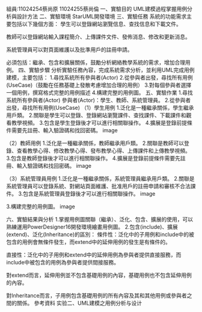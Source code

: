 組員:11024254蔡尚原 11024255蔡尚倫
一、實驗目的
UML建模過程掌握用例分析與設計方法
二、實驗環境
StarUML開發環境
三、實驗任務
系統的功能需求主要包括以下幾個方面：
學生可以登錄網站瀏覽信息、查找信息和下載文件。

教師可以登錄網站輸入課程簡介、上傳課件文件、發佈消息、修改和更新消息。

系統管理員可以對頁面維護以及批準用戶的註冊申請。

必須包括：繼承、包含和擴展關係，鼓勵分析網絡教學系統的需求，增加合理用例。
四、實驗步驟
分析實驗任務內容，完成系統需求分析，並利用UML完成用例建模，主要包括：
1.尋找系統所有參與者(Actor)
2.從參與者出發，尋找所有用例(UseCase)（鼓勵在任務基礎上發散考慮增加合理的用例）
3.對每個參與者選擇一個用例，撰寫格式完整的用例描述
4.構建完整的用例圖。
五、實驗作業
1.尋找系統所有參與者(Actor)
參與者(Actor)：學生、教師、系統管理員。
2.從參與者出發，尋找所有用例(UseCase)
（1）學生用例
1.泛化是一種繼承關係，學生繼承用戶類。
2.關聯是學生可以登錄、登錄網站瀏覽課件、查找課件、下載課件和觀看教學視頻。
3.包含是學生登錄後才可以進行相關聯操作。
4.擴展是登錄前提條件需要先註冊、輸入驗證碼和找回密碼。
image

（2）教師用例
1.泛化是一種繼承關係，教師繼承用戶類。
2.關聯是教師可以登錄、查看教學心得、修改教學心得、發布教學心得、上傳課件和上傳教學視頻。
3.包含是教師登錄後才可以進行相關聯操作。
4.擴展是登錄前提條件需要先註冊、輸入驗證碼和找回密碼。
image

（3）系統管理員用例
1.泛化是一種繼承關係，系統管理員繼承用戶類。
2.關聯是系統管理員可以登錄系統、對網站頁面維護、批准用戶的註冊申請和審核不合法課件。
3.包含是系統管理員登錄後才可以進行相關聯操作。
image

3.構建完整的用例圖。
image

六、實驗結果與分析
1.掌握用例圖關聯（繼承）、泛化、包含、擴展的使用，可以熟練運用PowerDesigner16開發環境繪畫用例圖。
2.包含(include)、擴展(extend)、泛化(Inheritance)的區別：
條件性：泛化中的子用例和include中的被包含的用例會無條件發生，而extend中的延伸用例的發生是有條件的。

直接性：泛化中的子用例和extend中的延伸用例為參與者提供直接服務，而include中被包含的用例為參與者提供間接服務。

對extend而言，延伸用例並不包含基礎用例的內容，基礎用例也不包含延伸用例的內容。

對Inheritance而言，子用例包含基礎用例的所有內容及其和其他用例或參與者之間的關係。
參考資料
实验二、UML建模之用例分析与设计
